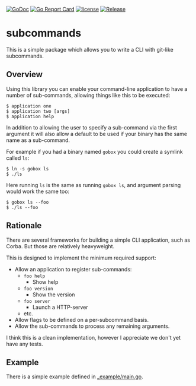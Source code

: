 [![GoDoc](https://godoc.org/github.com/skx/subcommands?status.svg)](http://godoc.org/github.com/skx/subcommands)
[![Go Report Card](https://goreportcard.com/badge/github.com/skx/subcommands)](https://goreportcard.com/report/github.com/skx/subcommands)
[![license](https://img.shields.io/github/license/skx/subcommands.svg)](https://github.com/skx/subcommands/blob/master/LICENSE)
[![Release](https://img.shields.io/github/release/skx/subcommands.svg)](https://github.com/skx/subcommands/releases/latest)

# subcommands

This is a simple package which allows you to write a CLI with git-like subcommands.


## Overview

Using this library you can enable your command-line application to have a number of sub-commands, allowing things like this to be executed:

    $ application one
    $ application two [args]
    $ application help

In addition to allowing the user to specify a sub-command via the first argument it will also allow a default to be used if your binary has the same name as a sub-command.

For example if you had a binary named `gobox` you could create a symlink called `ls`:

    $ ln -s gobox ls
    $ ./ls

Here running `ls` is the same as running `gobox ls`, and argument parsing would work the same too:

    $ gobox ls --foo
    $ ./ls --foo


## Rationale

There are several frameworks for building a simple CLI application, such as
Corba.  But those are relatively heavyweight.

This is designed to implement the minimum required support:

* Allow an application to register sub-commands:
  * `foo help`
    * Show help
  * `foo version`
    * Show the version
  * `foo server`
    * Launch a HTTP-server
  * etc.
* Allow flags to be defined on a per-subcommand basis.
* Allow the sub-commands to process any remaining arguments.

I think this is a clean implementation, however I appreciate we don't
yet have any tests.


## Example

There is a simple example defined in [_example/main.go](_example/main.go).
